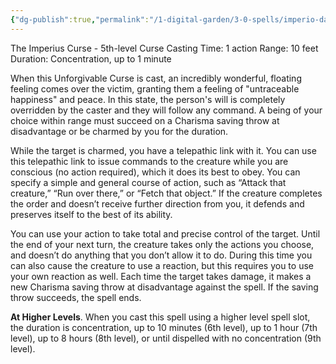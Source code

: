 ```yaml
---
{"dg-publish":true,"permalink":"/1-digital-garden/3-0-spells/imperio-dark-restricted/"}
---
```


The Imperius Curse - 5th-level Curse 
Casting Time: 1 action 
Range: 10 feet 
Duration: Concentration, up to 1 minute 

When this Unforgivable Curse is cast, an incredibly wonderful, floating feeling comes over the victim, granting them a feeling of "untraceable happiness" and peace. In this state, the person's will is completely overridden by the caster and they will follow any command. A being of your choice within range must succeed on a Charisma saving throw at disadvantage or be charmed by you for the duration. 

While the target is charmed, you have a telepathic link with it. You can use this telepathic link to issue commands to the creature while you are conscious (no action required), which it does its best to obey. You can specify a simple and general course of action, such as “Attack that creature,” “Run over there,” or “Fetch that object.” If the creature completes the order and doesn’t receive further direction from you, it defends and preserves itself to the best of its ability.

You can use your action to take total and precise control of the target. Until the end of your next turn, the creature takes only the actions you choose, and doesn’t do anything that you don’t allow it to do. During this time you can also cause the creature to use a reaction, but this requires you to use your own reaction as well. Each time the target takes damage, it makes a new Charisma saving throw at disadvantage against the spell. If the saving throw succeeds, the spell ends. 

**At Higher Levels**. When you cast this spell using a higher level spell slot, the duration is concentration, up to 10 minutes (6th level), up to 1 hour (7th level), up to 8 hours (8th level), or until dispelled with no concentration (9th level).